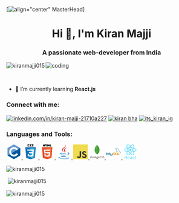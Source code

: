 [![align="center" MasterHead](https://media.tenor.com/Yzeh4Z4UQuAAAAAC/viciadoemcodar.gif)]
<h1 align="center">Hi 👋, I'm Kiran Majji</h1>
<h3 align="center">A passionate web-developer from India</h3>
<img align="right" alt="coding" width="400" src="https://media.tenor.com/whgQwNlVvNkAAAAi/xero-code.gif"> </img>
<p align="left"> <img src="https://komarev.com/ghpvc/?username=kiranmajji015&label=Profile%20views&color=0e75b6&style=flat" alt="kiranmajji015" /> </p>

<p align="left"> <a href="https://twitter.com/" target="blank"><img src="https://img.shields.io/twitter/follow/?logo=twitter&style=for-the-badge" alt="" /></a> </p>

- 🌱 I’m currently learning **React.js**

<h3 align="left">Connect with me:</h3>
<p align="left">
<a href="https://linkedin.com/in/linkedin.com/in/kiran-majji-21710a227" target="blank"><img align="center" src="https://raw.githubusercontent.com/rahuldkjain/github-profile-readme-generator/master/src/images/icons/Social/linked-in-alt.svg" alt="linkedin.com/in/kiran-majji-21710a227" height="30" width="40" /></a>
<a href="https://fb.com/kiran bha" target="blank"><img align="center" src="https://raw.githubusercontent.com/rahuldkjain/github-profile-readme-generator/master/src/images/icons/Social/facebook.svg" alt="kiran bha" height="30" width="40" /></a>
<a href="https://instagram.com/its_kiran_ig" target="blank"><img align="center" src="https://raw.githubusercontent.com/rahuldkjain/github-profile-readme-generator/master/src/images/icons/Social/instagram.svg" alt="its_kiran_ig" height="30" width="40" /></a>
</p>

<h3 align="left">Languages and Tools:</h3>
<p align="left"> <a href="https://www.cprogramming.com/" target="_blank" rel="noreferrer"> <img src="https://raw.githubusercontent.com/devicons/devicon/master/icons/c/c-original.svg" alt="c" width="40" height="40"/> </a> <a href="https://www.w3schools.com/css/" target="_blank" rel="noreferrer"> <img src="https://raw.githubusercontent.com/devicons/devicon/master/icons/css3/css3-original-wordmark.svg" alt="css3" width="40" height="40"/> </a> <a href="https://www.w3.org/html/" target="_blank" rel="noreferrer"> <img src="https://raw.githubusercontent.com/devicons/devicon/master/icons/html5/html5-original-wordmark.svg" alt="html5" width="40" height="40"/> </a> <a href="https://www.java.com" target="_blank" rel="noreferrer"> <img src="https://raw.githubusercontent.com/devicons/devicon/master/icons/java/java-original.svg" alt="java" width="40" height="40"/> </a> <a href="https://developer.mozilla.org/en-US/docs/Web/JavaScript" target="_blank" rel="noreferrer"> <img src="https://raw.githubusercontent.com/devicons/devicon/master/icons/javascript/javascript-original.svg" alt="javascript" width="40" height="40"/> </a> <a href="https://www.mongodb.com/" target="_blank" rel="noreferrer"> <img src="https://raw.githubusercontent.com/devicons/devicon/master/icons/mongodb/mongodb-original-wordmark.svg" alt="mongodb" width="40" height="40"/> </a> <a href="https://www.mysql.com/" target="_blank" rel="noreferrer"> <img src="https://raw.githubusercontent.com/devicons/devicon/master/icons/mysql/mysql-original-wordmark.svg" alt="mysql" width="40" height="40"/> </a> <a href="https://reactjs.org/" target="_blank" rel="noreferrer"> <img src="https://raw.githubusercontent.com/devicons/devicon/master/icons/react/react-original-wordmark.svg" alt="react" width="40" height="40"/> </a> </p>

<p><img  src="https://github-readme-stats.vercel.app/api/top-langs?username=kiranmajji015&show_icons=true&locale=en&layout=compact" alt="kiranmajji015" /></p>

<p>&nbsp;<img align="center" src="https://github-readme-stats.vercel.app/api?username=kiranmajji015&show_icons=true&locale=en" alt="kiranmajji015" /></p>

<p><img align="center" src="https://github-readme-streak-stats.herokuapp.com/?user=kiranmajji015&" alt="kiranmajji015" /></p>
